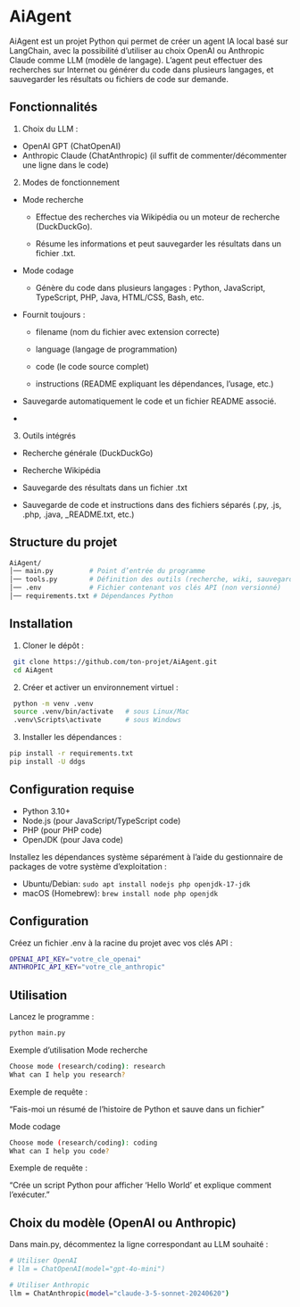 # AiAgent

AiAgent est un projet Python qui permet de créer un agent IA local basé sur LangChain, avec la possibilité d’utiliser au choix OpenAI ou Anthropic Claude comme LLM (modèle de langage).
L’agent peut effectuer des recherches sur Internet ou générer du code dans plusieurs langages, et sauvegarder les résultats ou fichiers de code sur demande.


##  Fonctionnalités
1. Choix du LLM :

  - OpenAI GPT (ChatOpenAI)
  - Anthropic Claude (ChatAnthropic)
    (il suffit de commenter/décommenter une ligne dans le code)

2. Modes de fonctionnement

  - Mode recherche

    - Effectue des recherches via Wikipédia ou un moteur de recherche (DuckDuckGo).

    - Résume les informations et peut sauvegarder les résultats dans un fichier .txt.

  - Mode codage

    - Génère du code dans plusieurs langages : Python, JavaScript, TypeScript, PHP, Java, HTML/CSS, Bash, etc.

  - Fournit toujours :

    - filename (nom du fichier avec extension correcte)

    - language (langage de programmation)

    - code (le code source complet)

    - instructions (README expliquant les dépendances, l’usage, etc.)

  - Sauvegarde automatiquement le code et un fichier README associé.
  - 
3. Outils intégrés

  - Recherche générale (DuckDuckGo)

  - Recherche Wikipédia

  - Sauvegarde des résultats dans un fichier .txt

  - Sauvegarde de code et instructions dans des fichiers séparés (.py, .js, .php, .java, _README.txt, etc.)


##  Structure du projet
```bash
AiAgent/
│── main.py         # Point d’entrée du programme
│── tools.py        # Définition des outils (recherche, wiki, sauvegarde)
│── .env            # Fichier contenant vos clés API (non versionné)
│── requirements.txt # Dépendances Python
```



##  Installation

1. Cloner le dépôt :
 ```bash
  git clone https://github.com/ton-projet/AiAgent.git
  cd AiAgent
```
2. Créer et activer un environnement virtuel :
 ```bash
  python -m venv .venv
  source .venv/bin/activate   # sous Linux/Mac
  .venv\Scripts\activate      # sous Windows
```

3. Installer les dépendances :
 ```bash
pip install -r requirements.txt
pip install -U ddgs
```

## Configuration requise
- Python 3.10+
- Node.js (pour JavaScript/TypeScript code)
- PHP (pour PHP code)
- OpenJDK (pour Java code)

Installez les dépendances système séparément à l’aide du gestionnaire de packages de votre système d’exploitation :
- Ubuntu/Debian: `sudo apt install nodejs php openjdk-17-jdk`
- macOS (Homebrew): `brew install node php openjdk`


##  Configuration

Créez un fichier .env à la racine du projet avec vos clés API :
 ```bash
OPENAI_API_KEY="votre_cle_openai"
ANTHROPIC_API_KEY="votre_cle_anthropic"
```

## Utilisation

Lancez le programme :
 ```bash
python main.py
```
Exemple d’utilisation
Mode recherche
```bash
Choose mode (research/coding): research
What can I help you research?
```
Exemple de requête :

“Fais-moi un résumé de l’histoire de Python et sauve dans un fichier”

Mode codage
```bash
Choose mode (research/coding): coding
What can I help you code? 

```

Exemple de requête :

“Crée un script Python pour afficher ‘Hello World’ et explique comment l’exécuter.”

## Choix du modèle (OpenAI ou Anthropic)
Dans main.py, décommentez la ligne correspondant au LLM souhaité :
 ```bash
# Utiliser OpenAI
# llm = ChatOpenAI(model="gpt-4o-mini")

# Utiliser Anthropic
llm = ChatAnthropic(model="claude-3-5-sonnet-20240620")

```
